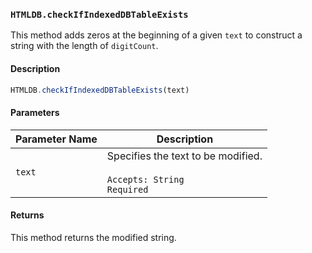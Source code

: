 ### `HTMLDB.checkIfIndexedDBTableExists`

This method adds zeros at the beginning of a given `text` to construct a string with the length of `digitCount`.

#### Description

```javascript
HTMLDB.checkIfIndexedDBTableExists(text)
```

#### Parameters

| Parameter Name             | Description                               |
| -------------------------- | ----------------------------------------- |
| `text` | Specifies the text to be modified.<br><br>`Accepts: String`<br>`Required` |

#### Returns

This method returns the modified string.